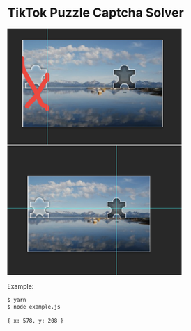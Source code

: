 # TikTok Puzzle Captcha Solver

<img src="1.png" width="400"/>
<img src="2.png" width="400"/>

Example:

```
$ yarn
$ node example.js

{ x: 578, y: 208 }
```
